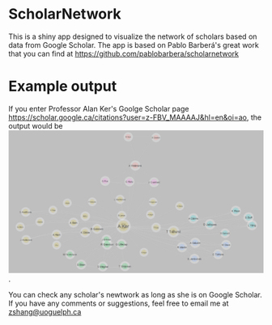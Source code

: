 # ScholarNetwork
This is a shiny app designed to visualize the network of scholars based on data from Google Scholar. 
The app is based on Pablo Barberá's great work that you can find at <https://github.com/pablobarbera/scholarnetwork>

# Example output
If you enter Professor Alan Ker's Goolge Scholar page <https://scholar.google.ca/citations?user=z-FBV_MAAAAJ&hl=en&oi=ao>, 
the output would be 
![Scholar Network of A Ker.](https://github.com/MaxShang/ScholarNetwork/blob/master/aker.PNG).

You can check any scholar's newtwork as long as she is on Google Scholar. If you have any comments or suggestions, feel free to email me at zshang@uoguelph.ca